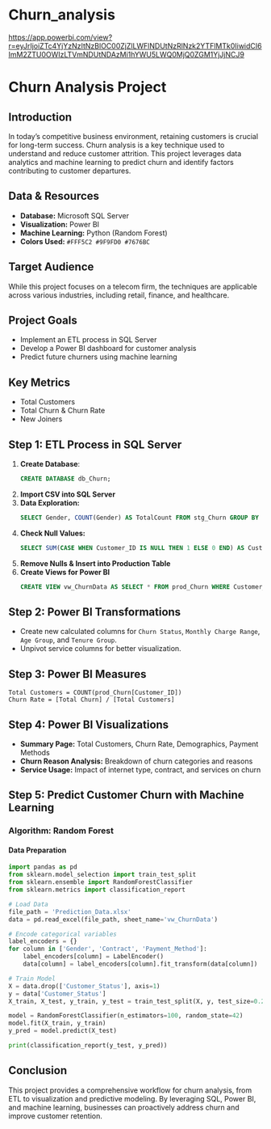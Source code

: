 # Churn_analysis

https://app.powerbi.com/view?r=eyJrIjoiZTc4YjYzNzItNzBlOC00ZjZlLWFlNDUtNzRlNzk2YTFlMTk0IiwidCI6ImM2ZTU0OWIzLTVmNDUtNDAzMi1hYWU5LWQ0MjQ0ZGM1YjJjNCJ9


# Churn Analysis Project

## Introduction
In today’s competitive business environment, retaining customers is crucial for long-term success. Churn analysis is a key technique used to understand and reduce customer attrition. This project leverages data analytics and machine learning to predict churn and identify factors contributing to customer departures.

## Data & Resources
- **Database:** Microsoft SQL Server
- **Visualization:** Power BI
- **Machine Learning:** Python (Random Forest)
- **Colors Used:** `#FFF5C2 #9F9FD0 #7676BC `

## Target Audience
While this project focuses on a telecom firm, the techniques are applicable across various industries, including retail, finance, and healthcare.

## Project Goals
- Implement an ETL process in SQL Server
- Develop a Power BI dashboard for customer analysis
- Predict future churners using machine learning

## Key Metrics
- Total Customers
- Total Churn & Churn Rate
- New Joiners

## Step 1: ETL Process in SQL Server
1. **Create Database**:
   ```sql
   CREATE DATABASE db_Churn;
   ```
2. **Import CSV into SQL Server**
3. **Data Exploration:**
   ```sql
   SELECT Gender, COUNT(Gender) AS TotalCount FROM stg_Churn GROUP BY Gender;
   ```
4. **Check Null Values:**
   ```sql
   SELECT SUM(CASE WHEN Customer_ID IS NULL THEN 1 ELSE 0 END) AS Customer_ID_Null_Count FROM stg_Churn;
   ```
5. **Remove Nulls & Insert into Production Table**
6. **Create Views for Power BI**
   ```sql
   CREATE VIEW vw_ChurnData AS SELECT * FROM prod_Churn WHERE Customer_Status IN ('Churned', 'Stayed');
   ```

## Step 2: Power BI Transformations
- Create new calculated columns for `Churn Status`, `Monthly Charge Range`, `Age Group`, and `Tenure Group`.
- Unpivot service columns for better visualization.

## Step 3: Power BI Measures
```DAX
Total Customers = COUNT(prod_Churn[Customer_ID])
Churn Rate = [Total Churn] / [Total Customers]
```

## Step 4: Power BI Visualizations
- **Summary Page:** Total Customers, Churn Rate, Demographics, Payment Methods
- **Churn Reason Analysis:** Breakdown of churn categories and reasons
- **Service Usage:** Impact of internet type, contract, and services on churn

## Step 5: Predict Customer Churn with Machine Learning
### Algorithm: Random Forest
#### Data Preparation
```python
import pandas as pd
from sklearn.model_selection import train_test_split
from sklearn.ensemble import RandomForestClassifier
from sklearn.metrics import classification_report

# Load Data
file_path = 'Prediction_Data.xlsx'
data = pd.read_excel(file_path, sheet_name='vw_ChurnData')

# Encode categorical variables
label_encoders = {}
for column in ['Gender', 'Contract', 'Payment_Method']:
    label_encoders[column] = LabelEncoder()
    data[column] = label_encoders[column].fit_transform(data[column])

# Train Model
X = data.drop(['Customer_Status'], axis=1)
y = data['Customer_Status']
X_train, X_test, y_train, y_test = train_test_split(X, y, test_size=0.2, random_state=42)

model = RandomForestClassifier(n_estimators=100, random_state=42)
model.fit(X_train, y_train)
y_pred = model.predict(X_test)

print(classification_report(y_test, y_pred))
```

## Conclusion
This project provides a comprehensive workflow for churn analysis, from ETL to visualization and predictive modeling. By leveraging SQL, Power BI, and machine learning, businesses can proactively address churn and improve customer retention.
